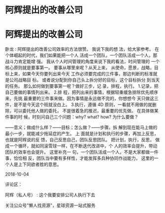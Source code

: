 # 阿辉提出的改善公司

# 阿辉提出的改善公司

卧龙 : 阿辉提出的改善公司效率的方法很赞。 我说下我的想 法，给大家参考。 在个体崛起的时代，我们如果能把一个人 活成一个团队，一个团队活成一个人，那战斗力肯定能增 强。 我从个人时间管理的角度来说下我的看法，时间管理的 一个核心原则就是要事第一。 要事从哪里来呢？从天上来， 从使命，愿景，战略，目标上来，如果今天你要列出来今天 工作必须要完成的三件事，那边判断的标准就是公司战略目 标。 或者说分配到你自己头上拆分好的目标，这个目标拆分 到当天的任务。 那么如何做到要事第一呢？做好三步，记 录，排程，执行。 1.记录，把自己要做的事情列出来。 2.排 程，把列出来的事情，根据轻重缓急排除优先顺序来，先挑 最重要的三件事来做。因为事情是永远做不完的，你想想今 天只做这三件，是不是今天这个班就没白上。 3.执行，遵循 4D 原则，一看就不用做的就删除，可以委托他人做的委托， 不是很着急的推迟，最重要的优先做。 在具体做某件事的时 候，时刻问自己三个问题：why? what? how? 为什么要做？

——意义；做成什么样？——目标；怎么做？——步骤。拆 解到现在能马上做的最小一步，就能减少拖延症的产生。 上 面就是计划和执行的步骤，再加上反思，也就是阿辉说的反 馈，自己反思自己，团队反思团队。 把计划，执行，反思， 做成一个循环，就如同滚雪球一样，在不断迭代改进中，个 人的效率会提升，带动团队的效率也会提升。 这里补充一 句，一个团队活成一个人，不是大家都做一件事，恰恰相 反，团队当中要有多样性，才能发挥多兵种协同作战能力， 这里的一个人是上下同欲者胜的意思。

2018-10-04

评论区：

阿辉（私人号） : 这个我要安排公司人执行下去

关注公众号"懒人找资源"，星球资源一站式服务